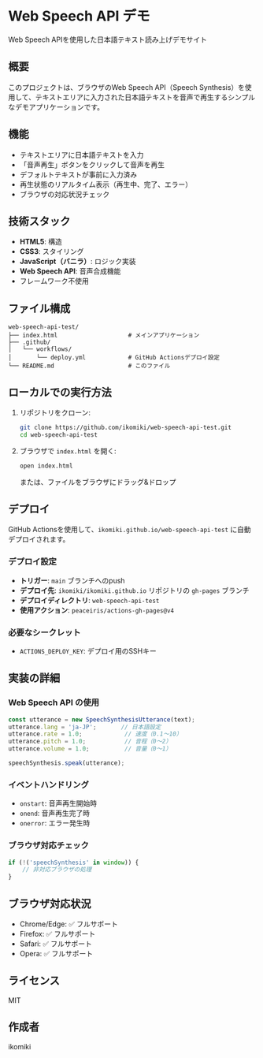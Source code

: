 # Web Speech API デモ

Web Speech APIを使用した日本語テキスト読み上げデモサイト

## 概要

このプロジェクトは、ブラウザのWeb Speech API（Speech Synthesis）を使用して、テキストエリアに入力された日本語テキストを音声で再生するシンプルなデモアプリケーションです。

## 機能

- テキストエリアに日本語テキストを入力
- 「音声再生」ボタンをクリックして音声を再生
- デフォルトテキストが事前に入力済み
- 再生状態のリアルタイム表示（再生中、完了、エラー）
- ブラウザの対応状況チェック

## 技術スタック

- **HTML5**: 構造
- **CSS3**: スタイリング
- **JavaScript（バニラ）**: ロジック実装
- **Web Speech API**: 音声合成機能
- フレームワーク不使用

## ファイル構成

```
web-speech-api-test/
├── index.html                    # メインアプリケーション
├── .github/
│   └── workflows/
│       └── deploy.yml            # GitHub Actionsデプロイ設定
└── README.md                     # このファイル
```

## ローカルでの実行方法

1. リポジトリをクローン:
   ```bash
   git clone https://github.com/ikomiki/web-speech-api-test.git
   cd web-speech-api-test
   ```

2. ブラウザで `index.html` を開く:
   ```bash
   open index.html
   ```
   または、ファイルをブラウザにドラッグ&ドロップ

## デプロイ

GitHub Actionsを使用して、`ikomiki.github.io/web-speech-api-test` に自動デプロイされます。

### デプロイ設定

- **トリガー**: `main` ブランチへのpush
- **デプロイ先**: `ikomiki/ikomiki.github.io` リポジトリの `gh-pages` ブランチ
- **デプロイディレクトリ**: `web-speech-api-test`
- **使用アクション**: `peaceiris/actions-gh-pages@v4`

### 必要なシークレット

- `ACTIONS_DEPLOY_KEY`: デプロイ用のSSHキー

## 実装の詳細

### Web Speech API の使用

```javascript
const utterance = new SpeechSynthesisUtterance(text);
utterance.lang = 'ja-JP';       // 日本語設定
utterance.rate = 1.0;            // 速度（0.1〜10）
utterance.pitch = 1.0;           // 音程（0〜2）
utterance.volume = 1.0;          // 音量（0〜1）

speechSynthesis.speak(utterance);
```

### イベントハンドリング

- `onstart`: 音声再生開始時
- `onend`: 音声再生完了時
- `onerror`: エラー発生時

### ブラウザ対応チェック

```javascript
if (!('speechSynthesis' in window)) {
    // 非対応ブラウザの処理
}
```

## ブラウザ対応状況

- Chrome/Edge: ✅ フルサポート
- Firefox: ✅ フルサポート
- Safari: ✅ フルサポート
- Opera: ✅ フルサポート

## ライセンス

MIT

## 作成者

ikomiki

